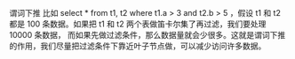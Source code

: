 谓词下推
比如 select * from t1, t2 where t1.a > 3 and t2.b > 5 ，假设 t1 和 t2 都是 100 条数据。如果把 t1 和 t2 两个表做笛卡尔集了再过滤，我们要处理 10000 条数据，
而如果先做过滤条件，那么数据量就会少很多。这就是谓词下推的作用，我们尽量把过滤条件下靠近叶子节点做，可以减少访问许多数据。